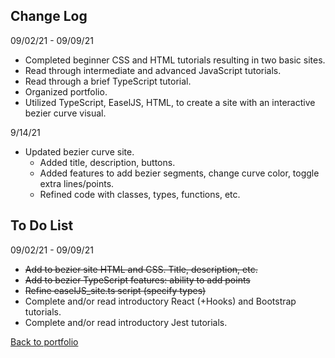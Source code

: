 ## Change Log  
09/02/21 - 09/09/21  
- Completed beginner CSS and HTML tutorials resulting in two basic sites.
- Read through intermediate and advanced JavaScript tutorials.
- Read through a brief TypeScript tutorial.
- Organized portfolio.
- Utilized TypeScript, EaselJS, HTML, to create a site with an interactive bezier curve visual.  
  
9/14/21
- Updated bezier curve site.  
    - Added title, description, buttons.  
    - Added features to add bezier segments, change curve color, toggle extra lines/points.  
    - Refined code with classes, types, functions, etc.
    
## To Do List  
09/02/21 - 09/09/21  
- ~~Add to bezier site HTML and CSS. Title, description, etc.~~  
- ~~Add to bezier TypeScript features: ability to add points~~  
- ~~Refine easelJS_site.ts script (specify types)~~  
- Complete and/or read introductory React (+Hooks) and Bootstrap tutorials.  
- Complete and/or read introductory Jest tutorials.  
  
[Back to portfolio](https://timblakel.github.io/)